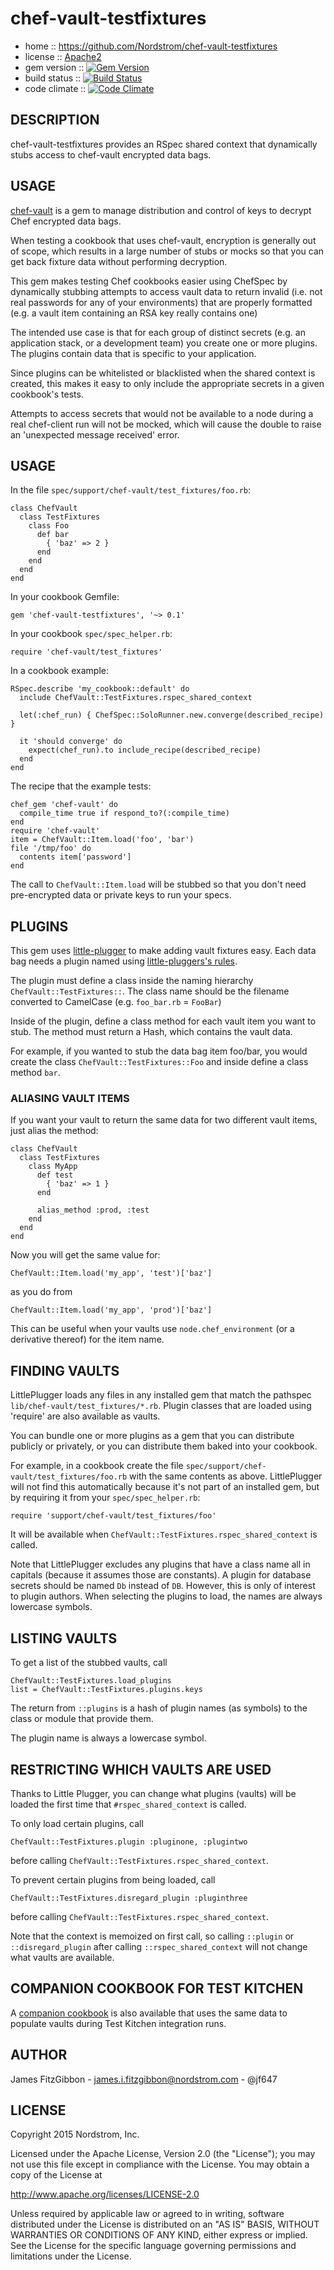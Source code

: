 # chef-vault-testfixtures

* home :: https://github.com/Nordstrom/chef-vault-testfixtures
* license :: [Apache2](http://www.apache.org/licenses/LICENSE-2.0)
* gem version :: [![Gem Version](https://badge.fury.io/rb/chef-vault-testfixtures.png)](http://badge.fury.io/rb/chef-vault-testfixtures)
* build status :: [![Build Status](https://travis-ci.org/Nordstrom/chef-vault-testfixtures.png?branch=master)](https://travis-ci.org/Nordstrom/chef-vault-testfixtures)
* code climate :: [![Code Climate](https://codeclimate.com/github/Nordstrom/chef-vault-testfixtures/badges/gpa.svg)](https://codeclimate.com/github/Nordstrom/chef-vault-testfixtures)

## DESCRIPTION

chef-vault-testfixtures provides an RSpec shared context that
dynamically stubs access to chef-vault encrypted data bags.

## USAGE

[chef-vault](https://github.com/Nordstrom/chef-vault) is a gem to manage distribution and control of keys to
decrypt Chef encrypted data bags.

When testing a cookbook that uses chef-vault, encryption is generally
out of scope, which results in a large number of stubs or mocks so that you can get back fixture data without performing decryption.

This gem makes testing Chef cookbooks easier using ChefSpec by
dynamically stubbing attempts to access vault data to return invalid
(i.e. not real passwords for any of your environments) that are properly
formatted (e.g. a vault item containing an RSA key really contains one)

The intended use case is that for each group of distinct secrets
(e.g. an application stack, or a development team) you create one or
more plugins.  The plugins contain data that is specific to your
application.

Since plugins can be whitelisted or blacklisted when the shared
context is created, this makes it easy to only include the appropriate
secrets in a given cookbook's tests.

Attempts to access secrets that would not be available to a node
during a real chef-client run will not be mocked, which will cause
the double to raise an 'unexpected message received' error.

## USAGE

In the file `spec/support/chef-vault/test_fixtures/foo.rb`:

    class ChefVault
      class TestFixtures
        class Foo
          def bar
            { 'baz' => 2 }
          end
        end
      end
    end

In your cookbook Gemfile:

    gem 'chef-vault-testfixtures', '~> 0.1'

In your cookbook `spec/spec_helper.rb`:

    require 'chef-vault/test_fixtures'

In a cookbook example:

    RSpec.describe 'my_cookbook::default' do
      include ChefVault::TestFixtures.rspec_shared_context

      let(:chef_run) { ChefSpec::SoloRunner.new.converge(described_recipe) }

      it 'should converge' do
        expect(chef_run).to include_recipe(described_recipe)
      end
    end

The recipe that the example tests:

    chef_gem 'chef-vault' do
      compile_time true if respond_to?(:compile_time)
    end
    require 'chef-vault'
    item = ChefVault::Item.load('foo', 'bar')
    file '/tmp/foo' do
      contents item['password']
    end

The call to `ChefVault::Item.load` will be stubbed so that you don't
need pre-encrypted data or private keys to run your specs.

## PLUGINS

This gem uses [little-plugger](https://rubygems.org/gems/little-plugger)
to make adding vault fixtures easy.  Each data bag needs a plugin
named using [little-pluggers's rules](https://github.com/TwP/little-plugger/blob/master/lib/little-plugger.rb#L13-24).

The plugin must define a class inside the naming hierarchy
`ChefVault::TestFixtures::`.  The class name should be the filename
converted to CamelCase (e.g. `foo_bar.rb` = `FooBar`)

Inside of the plugin, define a class method for each vault item you
want to stub.  The method must return a Hash, which contains the
vault data.

For example, if you wanted to stub the data bag item foo/bar, you would
create the class `ChefVault::TestFixtures::Foo` and inside define a class method `bar`.

### ALIASING VAULT ITEMS

If you want your vault to return the same data for two different
vault items, just alias the method:

    class ChefVault
      class TestFixtures
        class MyApp
          def test
            { 'baz' => 1 }
          end

          alias_method :prod, :test
        end
      end
    end

Now you will get the same value for:

    ChefVault::Item.load('my_app', 'test')['baz']

as you do from

    ChefVault::Item.load('my_app', 'prod')['baz']

This can be useful when your vaults use `node.chef_environment`
(or a derivative thereof) for the item name.

## FINDING VAULTS

LittlePlugger loads any files in any installed gem that match
the pathspec `lib/chef-vault/test_fixtures/*.rb`.  Plugin classes
that are loaded using 'require' are also available as vaults.

You can bundle one or more plugins as a gem that you can distribute
publicly or privately, or you can distribute them baked into your cookbook.

For example, in a cookbook create the file `spec/support/chef-vault/test_fixtures/foo.rb`
with the same contents as above.  LittlePlugger will not find
this automatically because it's not part of an installed gem, but
by requiring it from your `spec/spec_helper.rb`:

    require 'support/chef-vault/test_fixtures/foo'

It will be available when `ChefVault::TestFixtures.rspec_shared_context` is called.

Note that LittlePlugger excludes any plugins that have a class name
all in capitals (because it assumes those are constants).  A plugin
for database secrets should be named `Db` instead of `DB`.  However,
this is only of interest to plugin authors.  When selecting the plugins
to load, the names are always lowercase symbols.

## LISTING VAULTS

To get a list of the stubbed vaults, call

    ChefVault::TestFixtures.load_plugins
    list = ChefVault::TestFixtures.plugins.keys

The return from `::plugins` is a hash of plugin names (as symbols)
to the class or module that provide them.

The plugin name is always a lowercase symbol.

## RESTRICTING WHICH VAULTS ARE USED

Thanks to Little Plugger, you can change what plugins (vaults) will
be loaded the first time that `#rspec_shared_context` is called.

To only load certain plugins, call

    ChefVault::TestFixtures.plugin :pluginone, :plugintwo

before calling `ChefVault::TestFixtures.rspec_shared_context`.

To prevent certain plugins from being loaded, call

    ChefVault::TestFixtures.disregard_plugin :pluginthree

before calling `ChefVault::TestFixtures.rspec_shared_context`.

Note that the context is memoized on first call, so calling `::plugin` or `::disregard_plugin` after calling `::rspec_shared_context` will not change what vaults are available.

## COMPANION COOKBOOK FOR TEST KITCHEN

A [companion cookbook](https://supermarket.chef.io/cookbooks/chef_vault_testfixtures)
is also available that uses the same data to populate vaults during
Test Kitchen integration runs.

## AUTHOR

James FitzGibbon - james.i.fitzgibbon@nordstrom.com - @jf647

## LICENSE

Copyright 2015 Nordstrom, Inc.

Licensed under the Apache License, Version 2.0 (the "License");
you may not use this file except in compliance with the License.
You may obtain a copy of the License at

http://www.apache.org/licenses/LICENSE-2.0

Unless required by applicable law or agreed to in writing, software
distributed under the License is distributed on an "AS IS" BASIS,
WITHOUT WARRANTIES OR CONDITIONS OF ANY KIND, either express or implied.
See the License for the specific language governing permissions and
limitations under the License.
